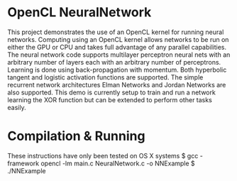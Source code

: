 # OpenCL NeuralNetwork
This project demonstrates the use of an OpenCL kernel for running neural networks. Computing using an OpenCL kernel allows networks to be run on either the GPU or CPU and takes full advantage of any parallel capabilities. The neural network code supports multilayer perceptron neural nets with an arbitrary number of layers each with an arbitrary number of perceptrons. Learning is done using back-propagation with momentum. Both hyperbolic tangent and logistic activation functions are supported. The simple recurrent network architectures Elman Networks and Jordan Networks are also supported. This demo is currently setup to train and run a network learning the XOR function but can be extended to perform other tasks easily.

# Compilation & Running
These instructions have only been tested on OS X systems
    $ gcc -framework opencl -lm main.c NeuralNetwork.c -o NNExample
    $ ./NNExample